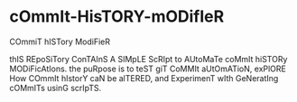 # cOmmIt-HisTORY-mODifIeR
COmmiT hISTory ModiFieR

thIS REpoSiTory ConTAInS A SIMpLE ScRIpt to AUtoMaTe coMmIt hiSTORy MODiFicAtIons. the puRpose is to teST giT CoMMIt aUtOmATioN, exPlORE How COmmIt hIstorY caN be alTERED, and ExperimenT wIth GeNeratIng cOMmITs usinG scrIpTS.
